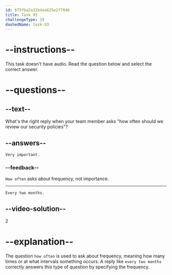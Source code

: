 ```yaml
---
id: 675fba2a32b4aa625e2f7940
title: Task 93
challengeType: 19
dashedName: task-93
---
```


<!-- SPEAKING -->

# --instructions--

This task doesn't have audio. Read the question below and select the correct answer.

# --questions--

## --text--

What's the right reply when your team member asks "how often should we review our security policies"?

## --answers--

`Very important.`

### --feedback--

`How often` asks about frequency, not importance.

---

`Every two months.`

## --video-solution--

2

# --explanation--

The question `how often` is used to ask about frequency, meaning how many times or at what intervals something occurs. A reply like `every two months` correctly answers this type of question by specifying the frequency.
